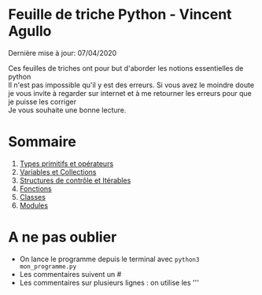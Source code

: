 Feuille de triche Python - Vincent Agullo
=========================
Dernière mise à jour: 07/04/2020

Ces feuilles de triches ont pour but d'aborder les notions essentielles de python  
Il n'est pas impossible qu'il y est des erreurs. Si vous avez le moindre doute je vous invite à regarder sur internet et à me retourner les erreurs pour que je puisse les corriger  
Je vous souhaite une bonne lecture.

# Sommaire
1. [Types primitifs et opérateurs](1_Types_primitifs_et_opérateurs.md)
2. [Variables et Collections](2_Variables_et_Collections.md)
3. [Structures de contrôle et Itérables](3_Structures_de_contrôle_et_Itérables.md)
4. [Fonctions](4_Fonctions.md)
5. [Classes](5_Classes.md)
6. [Modules](6_Modules.md)

# A ne pas oublier
* On lance le programme depuis le terminal avec `python3 mon_programme.py`
* Les commentaires suivent un #
* Les commentaires sur plusieurs lignes : on utilise les '''
